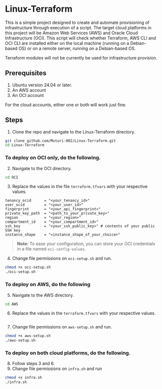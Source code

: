 # Linux-Terraform
This is a simple project designed to create and automate provisioning of infrastructure through execution of a script. The target cloud platforms in this project will be Amazon Web Services (AWS) and Oracle Cloud Infrastructure (OCI). This script will check whether Terraform, AWS CLI and OCI CLI are installed either on the local machine (running on a Debian-based OS) or on a remote server, running on a Debian-based OS.

Terraform modules will not be currently be used for infrastructure provision.

## Prerequisites
1. Ubuntu version 24.04 or later.
2. An AWS account
3. An OCI account

For the cloud accounts, either one or both will work just fine.

## Steps
1. Clone the repo and navigate to the Linux-Terraform directory.
```bash
git clone github.com/Muturi-002/Linux-Terraform.git
cd Linux-Terraform
```
### To deploy on OCI only, do the following.
2. Navigate to the OCI directory.
```bash
cd OCI
```
3. Replace the values in the file `terraform.tfvars` with your respective values.
```hcl
tenancy_ocid      = "<your_tenancy_id>"
user_ocid         = "<your_user_id>"
fingerprint       = "<your_api_fingerprint>"
private_key_path  = "<path_to_your_private_key>"
region            = "<your_region>"
compartment_id    = "<your_compartment_id>"
ssh_key           = "<your_ssh_public_key>" # contents of your public SSH key
instance_shape    = "<instance_shape_of_your_choice>"
```
> **Note:** To ease your configuration, you can store your OCI credentials in a file named `oci-config-values`.

4. Change file permissions on `oci-setup.sh` and run.
```bash
chmod +x oci-setup.sh
./oci-setup.sh
```
### To deploy on AWS, do the following
5. Navigate to the AWS directory.
```bash
cd AWS
```
6. Replace the values in the `terraform.tfvars` with your respective values.
```hcl

```
7. Change file permissions on `aws-setup.sh` and run.
```bash
chmod +x aws-setup.sh
./aws-setup.sh
```
### To deploy on both cloud platforms, do the following.
8. Follow steps 3 and 6.
9. Change file permissions on `infra.sh` and run
```bash 
chmod +x infra.sh
./infra.sh
```